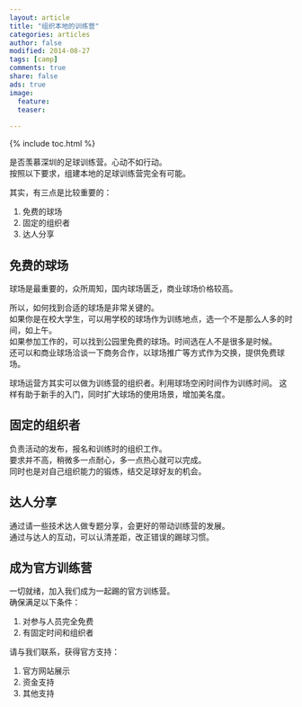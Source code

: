 ```yaml
---
layout: article
title: "组织本地的训练营"
categories: articles
author: false
modified: 2014-08-27
tags: [camp]
comments: true
share: false
ads: true
image:
  feature: 
  teaser: 
  
---
```


{% include toc.html %}

是否羡慕深圳的足球训练营。心动不如行动。  
按照以下要求，组建本地的足球训练营完全有可能。

其实，有三点是比较重要的：   

1. 免费的球场  
2. 固定的组织者  
3. 达人分享  

## 免费的球场
球场是最重要的，众所周知，国内球场匮乏，商业球场价格较高。

所以，如何找到合适的球场是非常关键的。  
如果你是在校大学生，可以用学校的球场作为训练地点，选一个不是那么人多的时间，如上午。  
如果参加工作的，可以找到公园里免费的球场。时间选在人不是很多是时候。  
还可以和商业球场洽谈一下商务合作，以球场推广等方式作为交换，提供免费球场。  

球场运营方其实可以做为训练营的组织者。利用球场空闲时间作为训练时间。 这样有助于新手的入门，同时扩大球场的使用场景，增加美名度。

## 固定的组织者
负责活动的发布，报名和训练时的组织工作。  
要求并不高，稍微多一点耐心，多一点热心就可以完成。  
同时也是对自己组织能力的锻炼，结交足球好友的机会。  

## 达人分享
通过请一些技术达人做专题分享，会更好的带动训练营的发展。  
通过与达人的互动，可以认清差距，改正错误的踢球习惯。

## 成为官方训练营
一切就绪，加入我们成为一起踢的官方训练营。  
确保满足以下条件：  

1. 对参与人员完全免费  
2. 有固定时间和组织者  

请与我们联系，获得官方支持：  

1. 官方网站展示  
2. 资金支持  
3. 其他支持